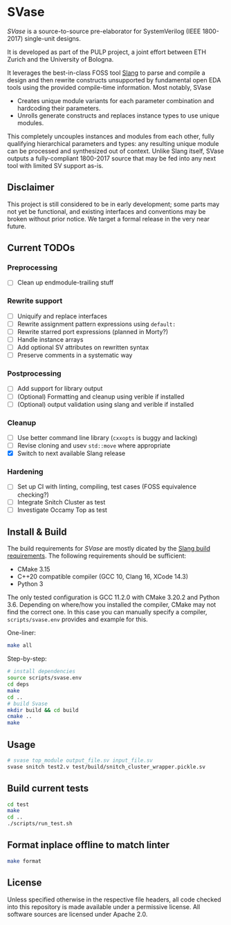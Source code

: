 # SVase

_SVase_ is a source-to-source pre-elaborator for SystemVerilog (IEEE 1800-2017) single-unit designs.

It is developed as part of the PULP project, a joint effort between ETH Zurich and the University of Bologna.

It leverages the best-in-class FOSS tool [Slang](https://github.com/MikePopoloski/slang) to parse and compile a design and then rewrite constructs unsupported by fundamental open EDA tools using the provided compile-time information. Most notably, SVase

* Creates unique module variants for each parameter combination and hardcoding their parameters.
* Unrolls generate constructs and replaces instance types to use unique modules.

This completely uncouples instances and modules from each other, fully qualifying hierarchical parameters and types: any resulting unique module can be processed and synthesized out of context. Unlike Slang itself, SVase outputs a fully-compliant 1800-2017 source that may be fed into any next tool with limited SV support as-is.

## Disclaimer
This project is still considered to be in early development; some parts may not yet be functional, and existing interfaces and conventions may be broken without prior notice. We target a formal release in the very near future.

## Current TODOs

### Preprocessing

* [ ] Clean up endmodule-trailing stuff

### Rewrite support

* [ ] Uniquify and replace interfaces
* [ ] Rewrite assignment pattern expressions using `default:`
* [ ] Rewrite starred port expressions (planned in Morty?)
* [ ] Handle instance arrays
* [ ] Add optional SV attributes on rewritten syntax
* [ ] Preserve comments in a systematic way

### Postprocessing

* [ ] Add support for library output
* [ ] (Optional) Formatting and cleanup using verible if installed
* [ ] (Optional) output validation using slang and verible if installed

### Cleanup

* [ ] Use better command line library (`cxxopts` is buggy and lacking)
* [ ] Revise cloning and usev `std::move` where appropriate
* [X] Switch to next available Slang release

### Hardening

* [ ] Set up CI with linting, compiling, test cases (FOSS equivalence checking?)
* [ ] Integrate Snitch Cluster as test
* [ ] Investigate Occamy Top as test

## Install & Build
The build requirements for _SVase_ are mostly dicated by the [Slang build requirements](https://sv-lang.com/building.html#build-requirements).
The following requirements should be sufficient:
- CMake 3.15
- C++20 compatible compiler (GCC 10, Clang 16, XCode 14.3)
- Python 3

The only tested configuration is GCC 11.2.0 with CMake 3.20.2 and Python 3.6.
Depending on where/how you installed the compiler, CMake may not find the correct one. 
In this case you can manually specify a compiler, `scripts/svase.env` provides and example for this.

One-liner:
```bash
make all
```

Step-by-step:
```bash
# install dependencies
source scripts/svase.env
cd deps
make
cd ..
# build Svase
mkdir build && cd build
cmake ..
make
```

## Usage

```bash
# svase top_module output_file.sv input_file.sv
svase snitch test2.v test/build/snitch_cluster_wrapper.pickle.sv
```

## Build current tests

```bash
cd test
make
cd ..
./scripts/run_test.sh
```

## Format inplace offline to match linter

```bash
make format
```

## License

Unless specified otherwise in the respective file headers, all code checked into this repository is made available under a permissive license. All software sources are licensed under Apache 2.0.
